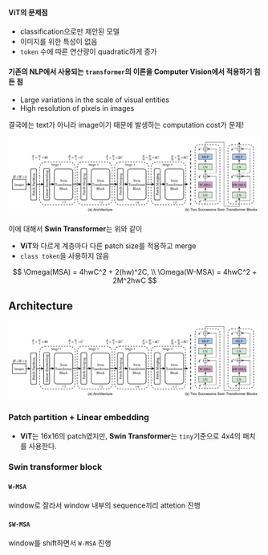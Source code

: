 
#### **ViT**의 문제점

- classification으로만 제안된 모델
- 이미지를 위한 특성이 없음
- `token` 수에 따른 연산량이 quadratic하게 증가

#### 기존의 NLP에서 사용되는 `transformer`의 이론을 Computer Vision에서 적용하기 힘든 점

- Large variations in the scale of visual entities
- High resolution of pixels in images

결국에는 text가 아니라 image이기 때문에 발생하는 computation cost가 문제!

<img src='./assets/swin_trasnformer_arch.png'>

이에 대해서 **Swin Transformer**는 위와 같이 

- **ViT**와 다르게 계층마다 다른 patch size를 적용하고 merge
- `class token`을 사용하지 않음

$$
\Omega(MSA) = 4hwC^2 + 2(hw)^2C, \\ 
\Omega(W-MSA) = 4hwC^2 + 2M^2hwC 
$$

## Architecture

<img src='./assets/swin_trasnformer_arch.png'>


### Patch partition + Linear embedding

- **ViT**는 16x16의 patch였지만, **Swin Transformer**는 `tiny`기준으로 4x4의 패치를 
사용한다. 

### Swin transformer block

#### `W-MSA`

window로 잘라서 window 내부의 sequence끼리 attetion 진행



#### `SW-MSA`

window를 shift하면서 `W-MSA` 진행



